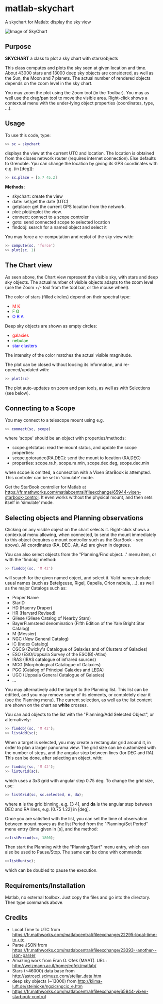 # matlab-skychart
A skychart for Matlab: display the sky view

![Image of SkyChart](https://github.com/farhi/matlab-skychart/blob/master/doc/SkyChart.png)

Purpose
-------

**SKYCHART** a class to plot a sky chart with stars/objects
 
This class computes and plots the sky seen at given location and time. About
43000 stars and 13000 deep sky objects are considered, as well as the Sun, the 
Moon and 7 planets. The actual number of rendered objects depends on the zoom 
level in the sky chart.

You may zoom the plot using the Zoom tool (in the Toolbar). You may as well 
use the drag/pan tool to move the visible area. Right-click shows a contextual
menu with the under-lying object properties (coordinates, type, ...).

Usage
-----

To use this code, type:

```matlab
>> sc = skychart
```

displays the view at the current UTC and location. The location is obtained from the closes network router (requires internet connection). Else defaults to Grenoble. Ypu can change the location by giving its GPS coordinates with e.g. (in [deg]):

```matlab
>> sc.place = [5.7 45.2]
```

**Methods:**

- skychart:   create the view
- date:       set/get the date (UTC)
- getplace:   get the current GPS location from the network.
- plot:       plot/replot the view.
- connect:    connect to a scope controler
- goto:       send connected scope to selected location
- findobj:    search for a named object and select it

You may force a re-computation and replot of the sky view with:

```matlab
>> compute(sc, 'force')
>> plot(sc, 1)
```

The Chart view
--------------

As seen above, the Chart view represent the visible sky, with stars and deep sky objects. The actual number of visible objects adapts to the zoom level (use the Zoom +/- tool from the tool bar, or the mouse wheel).

The color of stars (filled circles) depend on their spectral type:

- <span style="color:red">M K</span>
- <span style="color:green">F G</span>
- <span style="color:blue">O B A</span>

Deep sky objects are shown as empty circles:

- <span style="color:red">galaxies</span>
- <span style="color:green">nebulae</span>
- <span style="color:blue">star clusters</span>

The intensity of the color matches the actual visible magnitude.

The plot can be closed without loosing its information, and re-opened/updated with:

```matlab
>> plot(sc)
```

The plot auto-updates on zoom and pan tools, as well as with Selections (see below).

Connecting to a Scope
---------------------

You may connect to a telescope mount using e.g.

```matlab
>> connect(sc, scope)
```

where 'scope' should be an object with properties/methods:

- scope.getstatus: read the mount status, and update the scope properties: 
- scope.gotoradec(RA,DEC): send the mount to location (RA,DEC)
- properties: scope.ra.h, scope.ra.min, scope.dec.deg, scope.dec.min

when scope is omitted, a connection with a Vixen StarBook is attempted. This
controler can be set in 'simulate' mode.

Get the StarBook controller for Matlab at https://fr.mathworks.com/matlabcentral/fileexchange/65944-vixen-starbook-control. It even works without the physical mount, and then sets itself in 'simulate' mode.

Selecting objects and Planning observations
-------------------------------------------

Clicking on any visible object on the chart selects it. Right-click shows a contextual menu allowing, when connected, to send the mount immediately to this object (requires a mount controller such as the StarBook - see above). All coordinates (RA, DEC, Alt, Az) are given in degrees.

You can also select objects from the "Planning/Find object..." menu item, or with the 'findobj' method:

```matlab
>> findobj(sc, 'M 42')
```

will search for the given named object, and select it. Valid names include usual names (such as Betelgeuse, Rigel, Capella, Orion nebula, ...), as well as the major Catalogs such as:

- Proper Name
- StarID
- HD (Haenry Draper)
- HR (Harvard Revised)
- Gliese (Gliese Catalog of Nearby Stars)
- BayerFlamsteed denomination (Fifth Edition of the Yale Bright Star Catalog)
- M (Messier)
- NGC (New General Catalog)
- IC (Index Catalog)
- CGCG (Zwicky's Catalogue of Galaxies and of Clusters of Galaxies)
- ESO (ESO/Uppsala Survey of the ESO(B)-Atlas)
- IRAS (IRAS catalogue of infrared sources)
- MCG (Morphological Catalogue of Galaxies)
- PGC (Catalog of Principal Galaxies and LEDA)
- UGC (Uppsala General Catalogue of Galaxies)
- ...

You may alternatively add the target to the Planning list. This list can be editted, and you may remove some of its elements, or completely clear it (see the Planning menu). The current selection, as well as the list content are shown on the chart as **white** crosses. 

You can add objects to the list with the "Planning/Add Selected Object", or alternatively:

```matlab
>> findobj(sc, 'M 42');
>> listAdd(sc);
```

When a target is selected, you may create a rectangular grid around it, in order to plan a larger panorama view. The grid size can be customized with the number of steps, and the angular step between lines (for DEC and RA). This can be done, after selecting an object, with:

```matlab
>> findobj(sc, 'M 42');
>> listGrid(sc);
```

which uses a 3x3 grid with angular step 0.75 deg. To change the grid size, use:

```matlab
>> listGrid(sc, sc.selected, n, da);
```

where **n** is the grid binning, e.g. [3 4], and **da** is the angular step between DEC and RA lines, e.g. [0.75 1.22] in [deg].

Once you are satisfied with the list, you can set the time of observation between mount moves as the list Period from the "Planning/Set Period" menu entry (time given in [s], and the method:

```matlab
>>listPeriod(sc, 1800);
```

Then start the Planning with the "Planning/Start" menu entry, which can also be used to Pause/Stop. The same can be done with commands:


```matlab
>>listRun(sc);
```

which can be doubled to pause the execution.

Requirements/Installation
-------------------------

Matlab, no external toolbox.
Just copy the files and go into the directory. Then type commands above.

Credits
-------

- Local Time to UTC from https://fr.mathworks.com/matlabcentral/fileexchange/22295-local-time-to-utc
- Parse JSON from https://fr.mathworks.com/matlabcentral/fileexchange/23393--another--json-parser
- Amazing work from Eran O. Ofek (MAAT). URL : http://weizmann.ac.il/home/eofek/matlab/
- Stars (~46000) data base from http://astrosci.scimuze.com/stellar_data.htm
- deep sky objects (~13000) from http://klima-luft.de/steinicke/ngcic/ngcic_e.htm
- https://fr.mathworks.com/matlabcentral/fileexchange/65944-vixen-starbook-control

